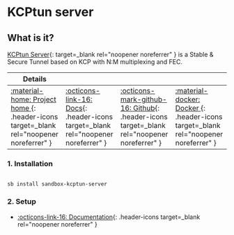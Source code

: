 # KCPtun server

## What is it?

[KCPtun Server](https://github.com/xtaci/kcptun){: target=_blank rel="noopener noreferrer" } is a Stable & Secure Tunnel based on KCP with N:M multiplexing and FEC.

| Details     |             |             |             |
|-------------|-------------|-------------|-------------|
| [:material-home: Project home ](https://github.com/xtaci/kcptun){: .header-icons target=_blank rel="noopener noreferrer" } | [:octicons-link-16: Docs](https://github.com/xtaci/kcptun){: .header-icons target=_blank rel="noopener noreferrer" } | [:octicons-mark-github-16: Github](https://github.com/xtaci/kcptun){: .header-icons target=_blank rel="noopener noreferrer" } | [:material-docker: Docker ](https://hub.docker.com/r/horjulf/kcptun){: .header-icons target=_blank rel="noopener noreferrer" }|

### 1. Installation

``` shell

sb install sandbox-kcptun-server

```

### 2. Setup

- [:octicons-link-16: Documentation](https://github.com/xtaci/kcptun){: .header-icons target=_blank rel="noopener noreferrer" }
